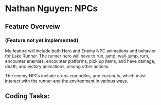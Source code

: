 # Nathan Nguyen: NPCs 
## Feature Overveiw
### (Feature not yet implemented)
My feature will include both Hero and Enemy NPC animations and behavior for Lake Runner.
The runner hero will have to run, jump, wall-jump, turn, encounter enemies, encounter platforms, pick up items,
and have damage, death, and victory animations, among other actions.

The enemy NPCs include crabs crocodiles, and coconuts, which must interact with the runner and the environment in various ways.

## Coding Tasks:
  
  
